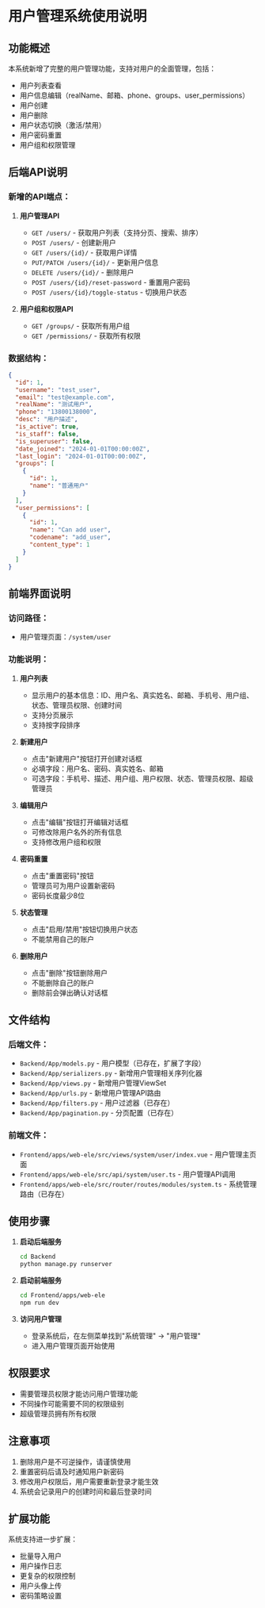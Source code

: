 # 用户管理系统使用说明

## 功能概述

本系统新增了完整的用户管理功能，支持对用户的全面管理，包括：

- 用户列表查看
- 用户信息编辑（realName、邮箱、phone、groups、user_permissions）
- 用户创建
- 用户删除
- 用户状态切换（激活/禁用）
- 用户密码重置
- 用户组和权限管理

## 后端API说明

### 新增的API端点：

1. **用户管理API**
   - `GET /users/` - 获取用户列表（支持分页、搜索、排序）
   - `POST /users/` - 创建新用户
   - `GET /users/{id}/` - 获取用户详情
   - `PUT/PATCH /users/{id}/` - 更新用户信息
   - `DELETE /users/{id}/` - 删除用户
   - `POST /users/{id}/reset-password` - 重置用户密码
   - `POST /users/{id}/toggle-status` - 切换用户状态

2. **用户组和权限API**
   - `GET /groups/` - 获取所有用户组
   - `GET /permissions/` - 获取所有权限

### 数据结构：

```json
{
  "id": 1,
  "username": "test_user",
  "email": "test@example.com",
  "realName": "测试用户",
  "phone": "13800138000",
  "desc": "用户描述",
  "is_active": true,
  "is_staff": false,
  "is_superuser": false,
  "date_joined": "2024-01-01T00:00:00Z",
  "last_login": "2024-01-01T00:00:00Z",
  "groups": [
    {
      "id": 1,
      "name": "普通用户"
    }
  ],
  "user_permissions": [
    {
      "id": 1,
      "name": "Can add user",
      "codename": "add_user",
      "content_type": 1
    }
  ]
}
```

## 前端界面说明

### 访问路径：
- 用户管理页面：`/system/user`

### 功能说明：

1. **用户列表**
   - 显示用户的基本信息：ID、用户名、真实姓名、邮箱、手机号、用户组、状态、管理员权限、创建时间
   - 支持分页展示
   - 支持按字段排序

2. **新建用户**
   - 点击"新建用户"按钮打开创建对话框
   - 必填字段：用户名、密码、真实姓名、邮箱
   - 可选字段：手机号、描述、用户组、用户权限、状态、管理员权限、超级管理员

3. **编辑用户**
   - 点击"编辑"按钮打开编辑对话框
   - 可修改除用户名外的所有信息
   - 支持修改用户组和权限

4. **密码重置**
   - 点击"重置密码"按钮
   - 管理员可为用户设置新密码
   - 密码长度最少8位

5. **状态管理**
   - 点击"启用/禁用"按钮切换用户状态
   - 不能禁用自己的账户

6. **删除用户**
   - 点击"删除"按钮删除用户
   - 不能删除自己的账户
   - 删除前会弹出确认对话框

## 文件结构

### 后端文件：
- `Backend/App/models.py` - 用户模型（已存在，扩展了字段）
- `Backend/App/serializers.py` - 新增用户管理相关序列化器
- `Backend/App/views.py` - 新增用户管理ViewSet
- `Backend/App/urls.py` - 新增用户管理API路由
- `Backend/App/filters.py` - 用户过滤器（已存在）
- `Backend/App/pagination.py` - 分页配置（已存在）

### 前端文件：
- `Frontend/apps/web-ele/src/views/system/user/index.vue` - 用户管理主页面
- `Frontend/apps/web-ele/src/api/system/user.ts` - 用户管理API调用
- `Frontend/apps/web-ele/src/router/routes/modules/system.ts` - 系统管理路由（已存在）

## 使用步骤

1. **启动后端服务**
   ```bash
   cd Backend
   python manage.py runserver
   ```

2. **启动前端服务**
   ```bash
   cd Frontend/apps/web-ele
   npm run dev
   ```

3. **访问用户管理**
   - 登录系统后，在左侧菜单找到"系统管理" -> "用户管理"
   - 进入用户管理页面开始使用

## 权限要求

- 需要管理员权限才能访问用户管理功能
- 不同操作可能需要不同的权限级别
- 超级管理员拥有所有权限

## 注意事项

1. 删除用户是不可逆操作，请谨慎使用
2. 重置密码后请及时通知用户新密码
3. 修改用户权限后，用户需要重新登录才能生效
4. 系统会记录用户的创建时间和最后登录时间

## 扩展功能

系统支持进一步扩展：
- 批量导入用户
- 用户操作日志
- 更复杂的权限控制
- 用户头像上传
- 密码策略设置 